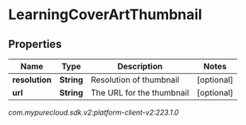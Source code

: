 # LearningCoverArtThumbnail


## Properties

| Name | Type | Description | Notes |
| ------------ | ------------- | ------------- | ------------- |
| **resolution** | **String** | Resolution of thumbnail |  [optional] |
| **url** | **String** | The URL for the thumbnail |  [optional] |




_com.mypurecloud.sdk.v2:platform-client-v2:223.1.0_

